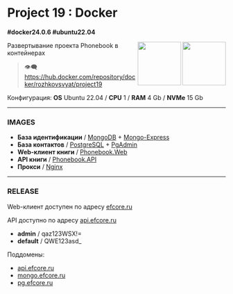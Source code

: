 # Project 19 : Docker
**#docker24.0.6 #ubuntu22.04**

<img align="right" width="100" height="100" src="https://github.com/rozhkovsvyat/Project19.Docker/assets/71471748/473223be-eaa6-48c0-bb8c-10485c608d80">
<img align="right" width="100" height="100" src="https://github.com/rozhkovsvyat/Project19.Docker/assets/71471748/184cf010-61c6-4488-baef-7f79979b2a59">

Развертывание проекта Phonebook в контейнерах

> :eye_speech_bubble: https://hub.docker.com/repository/docker/rozhkovsvyat/project19

Конфигурация: **OS** Ubuntu 22.04 / **CPU** 1 / **RAM** 4 Gb / **NVMe** 15 Gb

---

### IMAGES

* **База идентификации** / [MongoDB](https://hub.docker.com/_/mongo) + [Mongo-Express](https://hub.docker.com/_/mongo-express)
* **База контактов** / [PostgreSQL](https://hub.docker.com/_/postgres) + [PgAdmin](https://hub.docker.com/r/dpage/pgadmin4)
* **Web-клиент книги** / [Phonebook.Web](rozhkovsvyat/project19:web)
* **API книги** / [Phonebook.API](rozhkovsvyat/project19:api)
* **Прокси** / [Nginx](https://hub.docker.com/_/nginx)

---

### RELEASE




Web-клиент доступен по адресу [efcore.ru](https://efcore.ru) 

API доступно по адресу [api.efcore.ru](https://api.efcore.ru/contacts)
* **admin** / qaz123WSX!=
* **default** / QWE123asd_

Поддомены:
* [api.efcore.ru](https://api.efcore.ru/contacts)
* [mongo.efcore.ru](https://mongo.efcore.ru)
* [pg.efcore.ru](https://pg.efcore.ru)

